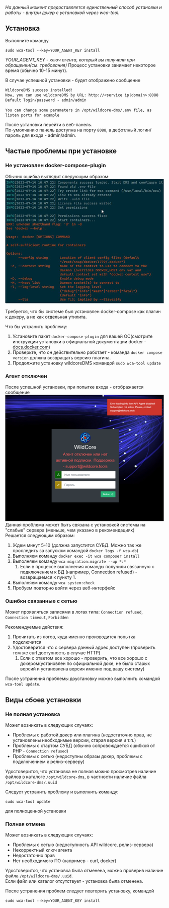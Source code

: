 *На данный момент предоставляется единственный способ установки и работы - внутри докер с установкой через wca-tool.*       

## Установка
Выполните команду 
```shell
sudo wca-tool --key=YOUR_AGENT_KEY install 
```
*YOUR_AGENT_KEY - ключ агента, который вы получили при обращении(см. требования)*
Процесс установки занимает некоторое время (обычно 10-15 минут).   

В случае успешной установки - будет отображено сообщение
```shell
WildcoreDMS success installed!
Now, you can use wildcoreDMS by URL: http://<service ip|domain>:8088
Default login/password - admin/admin

You can change some parameters in /opt/wildcore-dms/.env file, as listen ports for example
```

После установки перейти в веб-панель.    
По-умолчанию панель доступна на порту `8088`, а дефотлный логин/пароль для входа - admin/admin.   


## Частые проблемы при установке
### Не установлен docker-compose-plugin 
Обычно ошибка выглядит следующим образом:       
![](assets/no-docker-compose-plugin.jpg)

Требуется, что бы системе был установлен docker-compose как плагин к докеру, а не как отдельная утилита.    

Что бы устранить проблему:

1. Установите пакет `docker-compose-plugin` для вашей ОС(смотрите инструкции установки в официальной документации docker - [docs.docker.com](https://docs.docker.com/engine/install/))
2. Проверьте, что он действительно работает - команда `docker compose version` должна возвращать версию плагина.
3. Продолжите установку wildcoreDMS командой ```sudo wca-tool update```    

### Агент отключен     
После успешной установки, при попытке входа - отображается сообщение 
![](assets/agent-disabled.png)     
Данная проблема может быть связана с установкой системы на "слабые" сервера (меньше, чем указано в рекомендациях)         
Решается следующим образом: 

1. Ждем минут 5-10 (должна запустится СУБД. Можно так же проследить за запуском командой `docker logs -f wca-db`)
2. Выполняем команду `docker exec -it wca composer install`
3. Выполняем команду `wca migration:migrate --up *:*`
   1. Если в процессе выполнения команды получили связанную с подключением к БД (например, Connection refused) - возвращаемся к пункту 1.
4. Выполняем команду `wca system:check`
5. Пробуем повторно войти через веб-интерфейс 


### Ошибки связанные с сетью 
Может проявляться записями в логах типа: `Connection refused`, `Connection timeout`, `Forbidden`    

Рекомендуемые действия: 

1. Прочитать из логов, куда именно производится попытка подключится   
2. Удостоверится что с сервера данный адрес доступен (проверить тем же curl доступность в случае HTTP)    
   1. Если с ответом все хорошо - проверить, что все хорошо с докером(установлен по официальной доке, не было старых версий и установлена версия именно под вашу систему)

После устранения проблемы доустановку можно выполнить командой `wca-tool update`.
    
## Виды сбоев установки 
### Не полная установка
Может возникать в следующих случаях:    

* Проблемы с работой докер или плагина (недостаточно прав, не установлены необходимые версии, старая версия и т.п.)
* Проблемы с стартом СУБД (обычно сопровождается ошибкой от PHP - `Connection refused`)    
* Проблемы с сетью (недоступны образы докер, проблемы с подключением к релиз-серверу)

Удостоверится, что установка не полная можно просмотрев наличие файлов в каталоге `/opt/wildcore-dms`, 
в частности наличие файла `/opt/wildcore-dms/.uuid`

Следует устранить проблему и выполнить команду:  
```shell
sudo wca-tool update 
```
для полноценной установки 

### Полная отмена 
Может возникать в следующих случаях:    

* Проблемы с сетью (недоступность API wildcore, релиз-сервера)
* Некорректный ключ агента
* Недостаточно прав
* Нет необходимого ПО (например - curl, docker)

Удостоверится, что установка была отменена, можно проверив наличие файла `/opt/wildcore-dms/.uuid`.       
Если файл или каталог отсутствует - установка была отменена. 

После устранения проблем следует повторить установку, командой 
```shell
sudo wca-tool --key=YOUR_AGENT_KEY install 
```
